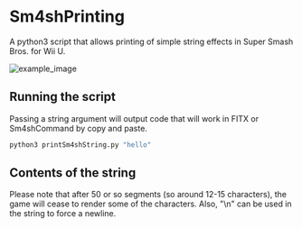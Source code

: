 # Sm4shPrinting
A python3 script that allows printing of simple string effects in Super Smash Bros. for Wii U.


![example_image](https://i.imgur.com/7LVosyq.jpg)

## Running the script
Passing a string argument will output code that will work in FITX or Sm4shCommand by copy and paste.
```bash
python3 printSm4shString.py "hello"
```

## Contents of the string
Please note that after 50 or so segments (so around 12-15 characters), the game will cease to render some of the characters. Also, "\n" can be used in the string to force a newline.
